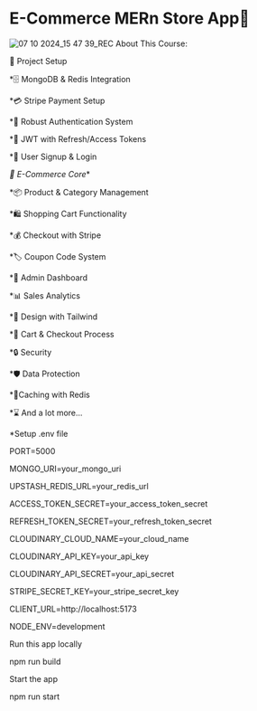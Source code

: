 # E-Commerce MERn Store App🛒
![07 10 2024_15 47 39_REC](https://github.com/user-attachments/assets/d1272f61-f26b-4fc4-9714-f2aab33eb526)
About This Course:

🚀 Project Setup

*🗄️ MongoDB & Redis Integration

*💳 Stripe Payment Setup

*🔐 Robust Authentication System

*🔑 JWT with Refresh/Access Tokens

*📝 User Signup & Login

*🛒 E-Commerce Core**

*📦 Product & Category Management

*🛍️ Shopping Cart Functionality

*💰 Checkout with Stripe

*🏷️ Coupon Code System

*👑 Admin Dashboard

*📊 Sales Analytics

*🎨 Design with Tailwind

*🛒 Cart & Checkout Process

*🔒 Security

*🛡️ Data Protection

*🚀Caching with Redis

*⌛ And a lot more...

*Setup .env file

PORT=5000

MONGO_URI=your_mongo_uri

UPSTASH_REDIS_URL=your_redis_url

ACCESS_TOKEN_SECRET=your_access_token_secret

REFRESH_TOKEN_SECRET=your_refresh_token_secret

CLOUDINARY_CLOUD_NAME=your_cloud_name

CLOUDINARY_API_KEY=your_api_key

CLOUDINARY_API_SECRET=your_api_secret

STRIPE_SECRET_KEY=your_stripe_secret_key

CLIENT_URL=http://localhost:5173

NODE_ENV=development

Run this app locally

npm run build

Start the app

npm run start
